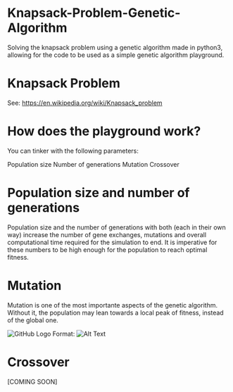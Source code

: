 # Knapsack-Problem-Genetic-Algorithm
Solving the knapsack problem using a genetic algorithm made in python3, allowing for the code to be used as a simple genetic algorithm playground.

# Knapsack Problem
See:
https://en.wikipedia.org/wiki/Knapsack_problem

# How does the playground work?
You can tinker with the following parameters:

Population size
Number of generations
Mutation
Crossover

# Population size and number of generations
Population size and the number of generations with both (each in their own way) increase the number of gene exchanges, mutations and overall computational time required for the simulation to end. It is imperative for these numbers to be high enough for the population to reach optimal fitness.

# Mutation
Mutation is one of the most importante aspects of the genetic algorithm. Without it, the population may lean towards a local peak of fitness, instead of the global one.

![GitHub Logo](/images/mountain.png)
Format: ![Alt Text](url)

# Crossover
[COMING SOON]
